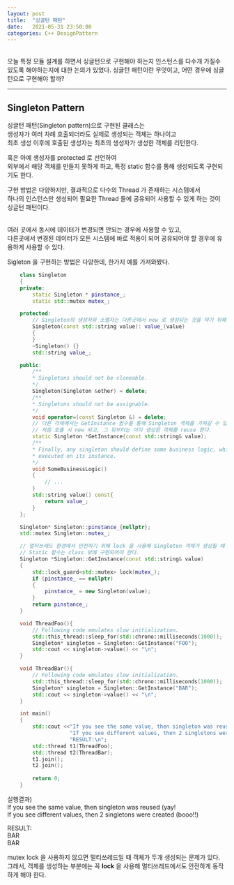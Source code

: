 ```yaml
---
layout: post
title:  "싱글턴 패턴"
date:   2021-05-31 23:50:00
categories: C++ DesignPattern
---
```


<br/>
오늘 특정 모듈 설계를 하면서 싱글턴으로 구현해야 하는지 인스턴스를 다수개 가질수 있도록 해야하는지에 대한 논의가 있었다.   
싱글턴 패턴이란 무엇이고, 어떤 경우에 싱글턴으로 구현해야 할까?   
<br/>
<hr/>

## Singleton Pattern
싱글턴 패턴(Singleton pattern)으로 구현된 클래스는   
생성자가 여러 차례 호출되더라도 실제로 생성되는 객체는 하나이고   
최초 생성 이후에 호출된 생성자는 최초의 생성자가 생성한 객체를 리턴한다. <br/>

혹은 아예 생성자를 protected 로 선언하여   
외부에서 해당 객체를 만들지 못하게 하고, 특정 static 함수를 통해 생성되도록 구현되기도 한다.<br/>

구현 방법은 다양하지만, 결과적으로 다수의 Thread 가 존재하는 시스템에서   
하나의 인스턴스만 생성되어 필요한 Thread 들에 공유되어 사용할 수 있게 하는 것이 싱글턴 패턴이다.   
<br/>

여러 곳에서 동시에 데이터가 변경되면 안되는 경우에 사용할 수 있고,   
다른곳에서 변경된 데이터가 모든 시스템에 바로 적용이 되어 공유되어야 할 경우에 유용하게 사용할 수 있다.
<br/>

Sigleton 을 구현하는 방법은 다양한데, 한가지 예를 가져와봤다. 
<br/>


```c++
    class Singleton
    {
    private:
        static Singleton * pinstance_;
        static std::mutex mutex_;

    protected:
        // Singleton의 생성자와 소멸자는 다른곳에서 new 로 생성되는 것을 막기 위해 public 으로 선언되어서는 안된다.
        Singleton(const std::string value): value_(value)
        {
        }
        ~Singleton() {}
        std::string value_;

    public:
        /**
        * Singletons should not be cloneable.
        */
        Singleton(Singleton &other) = delete;
        /**
        * Singletons should not be assignable.
        */
        void operator=(const Singleton &) = delete;
        // 다른 각체에서는 GetInstance 함수를 통해 Singleton 객체를 가져갈 수 있다.
        // 처음 호출 시 new 되고, 그 뒤부터는 이미 생성된 객체를 reuse 한다.
        static Singleton *GetInstance(const std::string& value);
        /**
        * Finally, any singleton should define some business logic, which can be
        * executed on its instance.
        */
        void SomeBusinessLogic()
        {
            // ...
        }
        std::string value() const{
            return value_;
        } 
    };

    Singleton* Singleton::pinstance_{nullptr};
    std::mutex Singleton::mutex_;

    // 멀티쓰레드 환경에서 안전하기 위해 lock 을 사용해 Singleton 객체가 생성될 때 까지 다른 쓰레드에서 접근하지 못하도록 한다.
    // Static 함수는 class 밖에 구현되어야 한다.
    Singleton *Singleton::GetInstance(const std::string& value)
    {
        std::lock_guard<std::mutex> lock(mutex_);
        if (pinstance_ == nullptr)
        {
            pinstance_ = new Singleton(value);
        }
        return pinstance_;
    }

    void ThreadFoo(){
        // Following code emulates slow initialization.
        std::this_thread::sleep_for(std::chrono::milliseconds(1000));
        Singleton* singleton = Singleton::GetInstance("FOO");
        std::cout << singleton->value() << "\n";
    }

    void ThreadBar(){
        // Following code emulates slow initialization.
        std::this_thread::sleep_for(std::chrono::milliseconds(1000));
        Singleton* singleton = Singleton::GetInstance("BAR");
        std::cout << singleton->value() << "\n";
    }

    int main()
    {   
        std::cout <<"If you see the same value, then singleton was reused (yay!\n" <<
                    "If you see different values, then 2 singletons were created (booo!!)\n\n" <<
                    "RESULT:\n";   
        std::thread t1(ThreadFoo);
        std::thread t2(ThreadBar);
        t1.join();
        t2.join();
        
        return 0;
    }
```


실행결과)   
If you see the same value, then singleton was reused (yay!   
If you see different values, then 2 singletons were created (booo!!)   

RESULT:   
BAR   
BAR   


mutex lock 을 사용하지 않으면 멀티쓰레드일 때 객체가 두개 생성되는 문제가 있다.    
그래서, 객체를 생성하는 부분에는 꼭 **lock** 을 사용해 멀티쓰레드에서도 안전하게 동작하게 해야 한다.



